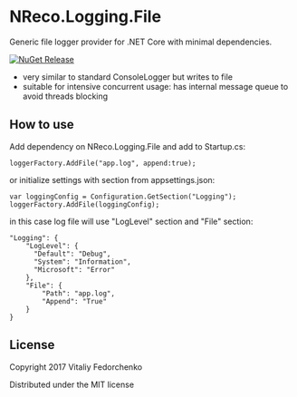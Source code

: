 # NReco.Logging.File
Generic file logger provider for .NET Core with minimal dependencies.

[![NuGet Release](https://img.shields.io/nuget/v/NReco.Logging.File.svg)](https://www.nuget.org/packages/NReco.Logging.File/)

* very similar to standard ConsoleLogger but writes to file
* suitable for intensive concurrent usage: has internal message queue to avoid threads blocking

## How to use
Add dependency on NReco.Logging.File and add to Startup.cs:

```
loggerFactory.AddFile("app.log", append:true);
```  
or initialize settings with section from appsettings.json:
```
var loggingConfig = Configuration.GetSection("Logging");
loggerFactory.AddFile(loggingConfig);
```  
in this case log file will use "LogLevel" section and "File" section:
```
"Logging": {
	"LogLevel": {
	  "Default": "Debug",
	  "System": "Information",
	  "Microsoft": "Error"
	},
	"File": {
		"Path": "app.log",
		"Append": "True"
	}
}
```

## License
Copyright 2017 Vitaliy Fedorchenko

Distributed under the MIT license